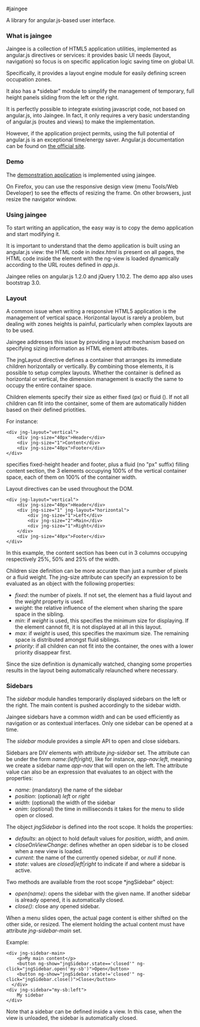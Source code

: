 #jaingee

A library for angular.js-based user interface.

### What is jaingee

Jaingee is a collection of HTML5 application utilities, implemented as angular.js directives or services: it provides basic 
UI needs (layout, navigation) so focus is on specific application logic saving time on global UI.

Specifically, it provides a layout engine module for easily defining screen occupation zones.

It also has a *sidebar" module to simplify the management of temporary, full height panels sliding from the left or the right.

It is perfectly possible to integrate existing javascript code, not based on angular.js, into Jaingee. In fact, it only requires
a very basic understanding of angular.js (routes and views) to make the implementation.

However, if the application project permits, using the full potential of angular.js is an exceptional time/energy saver. Angular.js 
documentation can be found on [the official site](http://angularjs.org/).

### Demo

The [demonstration application](http://mi-g.github.com/jaingee/demo/index.html) is implemented using jaingee.

On Firefox, you can use the responsive design view (menu Tools/Web Developer) to see the effects of resizing the frame. On other 
browsers, just resize the navigator window. 

### Using jaingee

To start writing an application, the easy way is to copy the demo application and start modifying it.

It is important to understand that the demo application is built using an angular.js view: the HTML code in *index.html* is present on all 
pages, the HTML code inside the element with the ng-view is loaded dynamically according to the URL routes defined in *app.js*.

Jaingee relies on angular.js 1.2.0 and jQuery 1.10.2. The demo app also uses bootstrap 3.0.

### Layout 

A common issue when writing a responsive HTML5 application is the management of vertical space. Horizontal layout is rarely a problem, but dealing with 
zones heights is painful, particularly when complex layouts are to be used.

Jaingee addresses this issue by providing a layout mechanism based on specifying sizing information as HTML element attributes.  

The jngLayout directive defines a container that arranges its immediate children horizontally or vertically. By combining those elements, it is possible
to setup complex layouts. Whether the container is defined as horizontal or vertical, the dimension management is exactly the same to occupy the entire 
container space.

Children elements specify their size as either fixed (<number>px) or fluid (<number>). If not all children can fit into the container, some of them are
automatically hidden based on their defined priotities.

For instance:

    <div jng-layout="vertical">
    	<div jng-size="40px">Header</div>
    	<div jng-size="1">Content</div>
    	<div jng-size="40px">Footer</div>
    </div>

specifies fixed-height header and footer, plus a fluid (no "px" suffix) filling content section, the 3 elements occupying 100% of the vertical container space, 
each of them  on 100% of the container width.

Layout directives can be used throughout the DOM. 

    <div jng-layout="vertical">
    	<div jng-size="40px">Header</div>
    	<div jng-size="1" jng-layout="horizontal">
    	    <div jng-size="1">Left</div>
    	    <div jng-size="2">Main</div>
    	    <div jng-size="1">Right</div>
    	</div>
    	<div jng-size="40px">Footer</div>
    </div>

In this example, the content section has been cut in 3 columns occupying respectively 25%, 50% and 25% of the width. 

Children size definition can be more accurate than just a number of pixels or a fluid weight. The jng-size attribute can specify an expression to be 
evaluated as an object with the following properties:

* *fixed*: the number of pixels. If not set, the element has a fluid layout and the *weight* property is used.
* *weight*: the relative influence of the element when sharing the spare space in the sibling.
* *min*: if *weight* is used, this specifies the minimum size for displaying. If the element cannot fit, it is not displayed at all in this layout.
* *max*: if *weight* is used, this specifies the maximum size. The remaining space is distributed amongst fluid siblings.
* *priority*: if all children can not fit into the container, the ones with a lower priority disappear first.

Since the size definition is dynamically watched, changing some properties results in the layout being automatically relaunched where necessary.

### Sidebars

The *sidebar* module handles temporarily displayed sidebars on the left or the right. The main content is pushed accordingly to the sidebar width.

Jaingee sidebars have a common width and can be used efficiently as navigation or as contextual interfaces. Only one sidebar can be opened at a time.

The *sidebar* module provides a simple API to open and close sidebars. 

Sidebars are DIV elements with attribute *jng-sidebar* set. The attribute can be under the form *name:(left|right)*, like for instance, *app-nav:left*,
meaning we create a sidebar name *app-nav* that will open on the left. The attribute value can also be an expression that evaluates to an object with the
properties:

* *name*: (mandatory) the name of the sidebar
* *position*: (optional) *left* or *right*
* *width*: (optional) the width of the sidebar
* *anim*: (optional) the time in milliseconds it takes for the menu to slide open or closed.

The object *jngSidebar* is defined into the root scope. It holds the properties:

* *defaults*: an object to hold default values for *position*, *width*, and *anim*. 
* *closeOnViewChange*: defines whether an open sidebar is to be closed when a new view is loaded.
* *current*: the name of the currently opened sidebar, or *null* if none.
* *state*: values are *closed*|*left*|*right* to indicate if and where a sidebar is active.

Two methods are available from the root scope *jngSidebar" object:

* *open(name)*: opens the sidebar with the given name. If another sidebar is already opened, it is automatically closed.
* *close()*: close any opened sidebar.

When a menu slides open, the actual page content is either shifted on the other side, or resized. The element holding the actual content must have attribute 
*jng-sidebar-main* set. 

Example:

    <div jng-sidebar-main>
        <p>My main content</p>
        <button ng-show="jngSidebar.state=='closed'" ng-click="jngSidebar.open('my-sb')">Open</button>
        <button ng-show="jngSidebar.state!='closed'" ng-click="jngSidebar.close()">Close</button>
      </div>
    <div jng-sidebar="my-sb:left">
        My sidebar
    </div>

Note that a sidebar can be defined inside a view. In this case, when the view is unloaded, the sidebar is automatically closed.






 